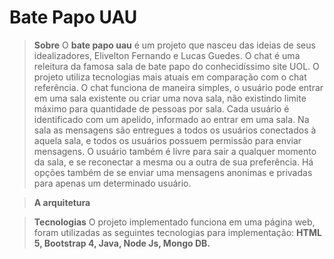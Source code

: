 # Bate Papo UAU

> <strong>Sobre</strong>
O <strong>bate papo uau</strong> é um projeto que nasceu das ideias de seus idealizadores, Elivelton Fernando e Lucas Guedes. O chat é uma releitura da famosa sala de bate papo do conhecidíssimo site UOL. O projeto utiliza tecnologias mais atuais em comparação com o chat referência.
O chat funciona de maneira simples, o usuário pode entrar em uma sala existente ou criar uma nova sala, não existindo limite máximo para quantidade de pessoas por sala. Cada usuário é identificado com um apelido, informado ao entrar em uma sala. Na sala as mensagens são entregues a todos os usuários conectados à aquela sala, e todos os usuários possuem permissão para enviar mensagens. O usuário também é livre para sair a qualquer momento da sala, e se reconectar a mesma ou a outra de sua preferência. Há opções também de se enviar uma mensagens anonimas e privadas para apenas um determinado usuário.

> <strong>A arquitetura</strong>


> <strong>Tecnologias</strong>
O projeto implementado funciona em uma página web, foram utilizadas as seguintes tecnologias para implementação: <strong>HTML 5, Bootstrap 4, Java, Node Js, Mongo DB.</strong>